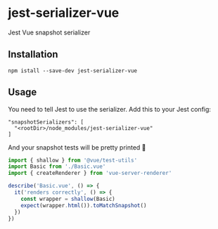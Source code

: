 # jest-serializer-vue

Jest Vue snapshot serializer

## Installation

```
npm istall --save-dev jest-serializer-vue
```

## Usage

You need to tell Jest to use the serializer. Add this to your Jest config:

```
"snapshotSerializers": [
  "<rootDir>/node_modules/jest-serializer-vue"
]
```

And your snapshot tests will be pretty printed 💅

```js
import { shallow } from '@vue/test-utils'
import Basic from './Basic.vue'
import { createRenderer } from 'vue-server-renderer'

describe('Basic.vue', () => {
  it('renders correctly', () => {
    const wrapper = shallow(Basic)
    expect(wrapper.html()).toMatchSnapshot()
  })
})
```
